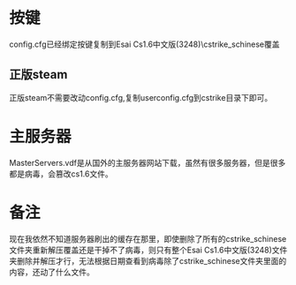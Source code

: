 # 按键
config.cfg已经绑定按键复制到Esai Cs1.6中文版(3248)\cstrike_schinese覆盖
## 正版steam
正版steam不需要改动config.cfg,复制userconfig.cfg到cstrike目录下即可。
# 主服务器
MasterServers.vdf是从国外的主服务器网站下载，虽然有很多服务器，但是很多都是病毒，会篡改cs1.6文件。
# 备注
现在我依然不知道服务器刷出的缓存在那里，即使删除了所有的cstrike_schinese文件夹重新解压覆盖还是干掉不了病毒，则只有整个Esai Cs1.6中文版(3248)文件夹删除并解压才行，无法根据日期查看到病毒除了cstrike_schinese文件夹里面的内容，还动了什么文件。
